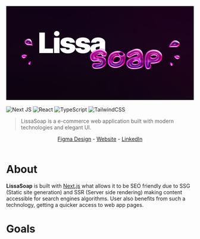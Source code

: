 <img src="./public/readme/cover.png">

![Next JS](https://img.shields.io/badge/Next-black?style=for-the-badge&logo=next.js&logoColor=white)
![React](https://img.shields.io/badge/react-%2320232a.svg?style=for-the-badge&logo=react&logoColor=%2361DAFB)
![TypeScript](https://img.shields.io/badge/typescript-%23007ACC.svg?style=for-the-badge&logo=typescript&logoColor=white)
![TailwindCSS](https://img.shields.io/badge/tailwindcss-%2338B2AC.svg?style=for-the-badge&logo=tailwind-css&logoColor=white)

> LissaSoap is a e-commerce web application built with modern technologies and elegant UI.

<div align="center">
  <a href="https://www.figma.com/file/bomTpDTopZ08W7P3jBGhtm/LissaSoap-App-Design?node-id=0%3A1">Figma Design</a> -
  <a href="">Website</a> -
  <a href="https://www.linkedin.com/in/steezy2401/">LinkedIn</a>
</div>
<br>

# About

**LissaSoap** is built with [Next.js](https://nextjs.org/) what allows it to be SEO friendly due to SSG (Static site generation) and SSR (Server side rendering) making content accessible for search engines algorithms. User also benefits from such a technology, getting a quicker access to web app pages.

# Goals
